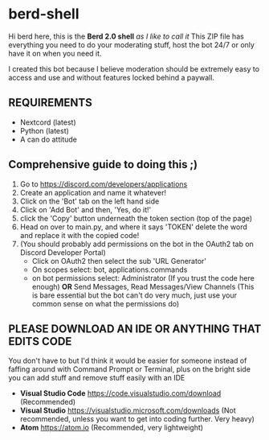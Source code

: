 # berd-shell

Hi berd here, this is the **Berd 2.0 shell** *as I like to call it* This ZIP file has everything you need to do your moderating stuff, host the bot 24/7 or only have it on when you need it. 

I created this bot because I believe moderation should be extremely easy to access and use and without features locked behind a paywall.

## **REQUIREMENTS**
- Nextcord (latest)
- Python (latest)
- A can do attitude

## **Comprehensive guide to doing this ;)**
1. Go to https://discord.com/developers/applications
2. Create an application and name it whatever!
3. Click on the 'Bot' tab on the left hand side
4. Click on 'Add Bot' and then, 'Yes, do it!'
5. click the 'Copy' button underneath the token section (top of the page)
6. Head on over to main.py, and where it says 'TOKEN' delete the word and replace it with the copied code!
7. (You should probably add permissions on the bot in the OAuth2 tab on Discord Developer Portal)
    - Click on OAuth2 then select the sub 'URL Generator'
    - On scopes select: bot, applications.commands
    - on bot permissions select: Administrator (If you trust the code here enough) **OR** Send Messages, Read Messages/View Channels (This is bare essential but the bot       can't do very much, just use your common sense on what the permissions do)
    
## **PLEASE DOWNLOAD AN IDE OR ANYTHING THAT EDITS CODE**
You don't have to but I'd think it would be easier for someone instead of faffing around with Command Prompt or Terminal, plus on the bright side you can add stuff and remove stuff easily with an IDE 

- **Visual Studio Code** https://code.visualstudio.com/download (Recommended)
- **Visual Studio** https://visualstudio.microsoft.com/downloads (Not recommended, unless you want to get into coding further. Very heavy)
- **Atom** https://atom.io (Recommended, very lightweight)    
